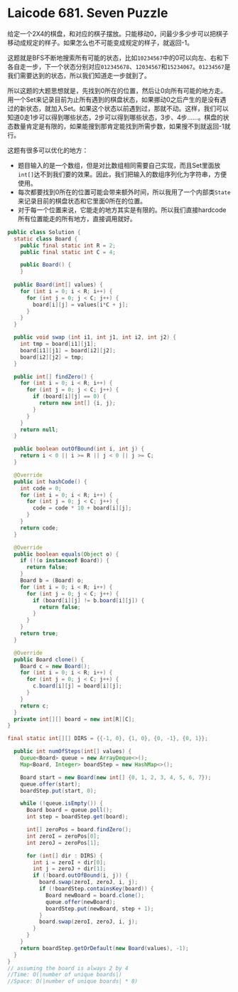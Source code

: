 # Laicode 681. Seven Puzzle

给定一个2X4的棋盘，和对应的棋子摆放。只能移动0，问最少多少步可以把棋子移动成规定的样子。如果怎么也不可能变成规定的样子，就返回-1。

这题就是BFS不断地搜索所有可能的状态，比如`10234567`中的0可以向左、右和下各自走一步，下一个状态分别对应`012345678`、`12034567`和`15234067`。`01234567`是我们需要达到的状态，所以我们知道走一步就到了。

所以这题的大题思想就是，先找到0所在的位置，然后让0向所有可能的地方走。用一个Set来记录目前为止所有遇到的棋盘状态，如果挪动0之后产生的是没有遇过的新状态，就加入Set。如果这个状态以前遇到过，那就不动。这样，我们可以知道0走1步可以得到哪些状态，2步可以得到哪些状态，3步、4步……。棋盘的状态数量肯定是有限的，如果能搜到那肯定能找到所需步数，如果搜不到就返回-1就行。

这题有很多可以优化的地方：
+ 题目输入的是一个数组，但是对比数组相同需要自己实现，而且Set里面放`int[]`达不到我们要的效果。因此，我们把输入的数组序列化为字符串，方便使用。
+ 每次都要找到0所在的位置可能会带来额外时间，所以我用了一个内部类`State`来记录目前的棋盘状态和它里面0所在的位置。
+ 对于每一个位置来说，它能走的地方其实是有限的。所以我们直接hardcode所有位置能走的所有地方，直接调用就好。

```java
public class Solution {
  static class Board {
    public final static int R = 2;
    public final static int C = 4;

    public Board() {
    }
  
  public Board(int[] values) {
    for (int i = 0; i < R; i++) {
      for (int j = 0; j < C; j++) {
        board[i][j] = values[i*C + j];
      }
    }
  }

  public void swap (int i1, int j1, int i2, int j2) {
    int tmp = board[i1][j1];
    board[i1][j1] = board[i2][j2];
    board[i2][j2] = tmp;
  }

  public int[] findZero() {
    for (int i = 0; i < R; i++) {
      for (int j = 0; j < C; j++) {
        if (board[i][j] == 0) {
          return new int[] {i, j};
        }
      }
    }
    return null;
  }

  public boolean outOfBound(int i, int j) {
    return i < 0 || i >= R || j < 0 || j >= C;
  }

  @Override
  public int hashCode() {
    int code = 0;
    for (int i = 0; i < R; i++) {
      for (int j = 0; j < C; j++) {
        code = code * 10 + board[i][j];
      }
    }
    return code;
  }

  @Override
  public boolean equals(Object o) {
    if (!(o instanceof Board)) {
      return false;
    }
    Board b = (Board) o;
    for (int i = 0; i < R; i++) {
      for (int j = 0; j < C; j++) {
        if (board[i][j] != b.board[i][j]) {
          return false;
        }
      }
    }
    return true;
  }

  @Override
  public Board clone() {
    Board c = new Board();
    for (int i = 0; i < R; i++) {
      for (int j = 0; j < C; j++) {
        c.board[i][j] = board[i][j];
      }
    }
    return c;
  }
  private int[][] board = new int[R][C];
}

final static int[][] DIRS = {{-1, 0}, {1, 0}, {0, -1}, {0, 1}};

  public int numOfSteps(int[] values) {
    Queue<Board> queue = new ArrayDeque<>();
    Map<Board, Integer> boardStep = new HashMap<>();

    Board start = new Board(new int[] {0, 1, 2, 3, 4, 5, 6, 7});
    queue.offer(start);
    boardStep.put(start, 0);

    while (!queue.isEmpty()) {
      Board board = queue.poll();
      int step = boardStep.get(board);

      int[] zeroPos = board.findZero();
      int zeroI = zeroPos[0];
      int zeroJ = zeroPos[1];

      for (int[] dir : DIRS) {
        int i = zeroI + dir[0];
        int j = zeroJ + dir[1];
        if (!board.outOfBound(i, j)) {
          board.swap(zeroI, zeroJ, i, j);
          if (!boardStep.containsKey(board)) {
            Board newBoard = board.clone();
            queue.offer(newBoard);
            boardStep.put(newBoard, step + 1);
          }
          board.swap(zeroI, zeroJ, i, j);
        }
      }
    }
    return boardStep.getOrDefault(new Board(values), -1);
  }
}
// assuming the board is always 2 by 4
//Time: O(|number of unique boards|)
//Space: O(|number of unique boards| * 8)

```